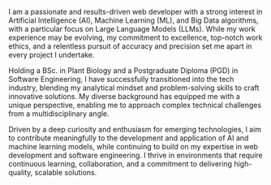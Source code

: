 I am a passionate and results-driven web developer with a strong interest in Artificial Intelligence (AI), Machine Learning (ML), and Big Data algorithms, with a particular focus on Large Language Models (LLMs). While my work experience may be evolving, my commitment to excellence, top-notch work ethics, and a relentless pursuit of accuracy and precision set me apart in every project I undertake.

Holding a BSc. in Plant Biology and a Postgraduate Diploma (PGD) in Software Engineering, I have successfully transitioned into the tech industry, blending my analytical mindset and problem-solving skills to craft innovative solutions. My diverse background has equipped me with a unique perspective, enabling me to approach complex technical challenges from a multidisciplinary angle.

Driven by a deep curiosity and enthusiasm for emerging technologies, I aim to contribute meaningfully to the development and application of AI and machine learning models, while continuing to build on my expertise in web development and software engineering. I thrive in environments that require continuous learning, collaboration, and a commitment to delivering high-quality, scalable solutions.
